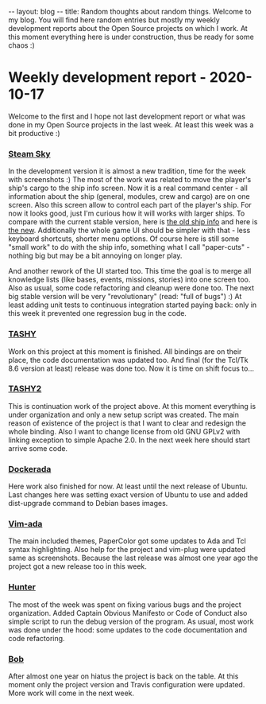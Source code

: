 -- layout: blog
-- title: Random thoughts about random things.
Welcome to my blog. You will find here random entries but mostly my weekly
development reports about the Open Source projects on which I work. At this
moment everything here is under construction, thus be ready for some chaos :)

# Weekly development report - 2020-10-17

Welcome to the first and I hope not last development report or what was done in
my Open Source projects in the last week. At least this week was a bit
productive :)

### [Steam Sky](https://thindil.itch.io/steam-sky)

In the development version it is almost a new tradition, time for the week
with screenshots :) The most of the work was related to move the player's
ship's cargo to the ship info screen. Now it is a real command center - all
information about the ship (general, modules, crew and cargo) are on one
screen. Also this screen allow to control each part of the player's ship. For
now it looks good, just I'm curious how it will works with larger ships. To
compare with the current stable version, here is [the old ship info](https://imgur.com/h6RIms5)
and here is [the new](https://imgur.com/9dh1dEe). Additionally the whole game
UI should be simpler with that - less keyboard shortcuts, shorter menu
options. Of course here is still some "small work" to do with the ship info,
something what I call "paper-cuts" - nothing big but may be a bit annoying on
longer play.

And another rework of the UI started too. This time the goal is to merge all
knowledge lists (like bases, events, missions, stories) into one screen too.
Also as usual, some code refactoring and cleanup were done too. The next big
stable version will be very "revolutionary" (read: "full of bugs") :) At least
adding unit tests to continuous integration started paying back: only in this
week it prevented one regression bug in the code.

### [TASHY](https://github.com/thindil/tashy)

Work on this project at this moment is finished. All bindings are on their
place, the code documentation was updated too. And final (for the Tcl/Tk 8.6
version at least) release was done too. Now it is time on shift focus to...

### [TASHY2](https://github.com/thindil/tashy2)

This is continuation work of the project above. At this moment everything is
under organization and only a new setup script was created. The main reason of
existence of the project is that I want to clear and redesign the whole
binding. Also I want to change license from old GNU GPLv2 with linking
exception to simple Apache 2.0. In the next week here should start arrive some
code.

### [Dockerada](https://github.com/thindil/dockerada)

Here work also finished for now. At least until the next release of Ubuntu.
Last changes here was setting exact version of Ubuntu to use and added
dist-upgrade command to Debian bases images.

### [Vim-ada](https://github.com/thindil/vim-ada)

The main included themes, PaperColor got some updates to Ada and Tcl syntax
highlighting. Also help for the project and vim-plug were updated same as
screenshots. Because the last release was almost one year ago the project got a
new release too in this week.

### [Hunter](https://github.com/thindil/hunter)

The most of the week was spent on fixing various bugs and the project
organization. Added Captain Obvious Manifesto or Code of Conduct also simple
script to run the debug version of the program. As usual, most work was done
under the hood: some updates to the code documentation and code refactoring.

### [Bob](https://github.com/thindil/bob)

After almost one year on hiatus the project is back on the table. At this
moment only the project version and Travis configuration were updated. More
work will come in the next week.

